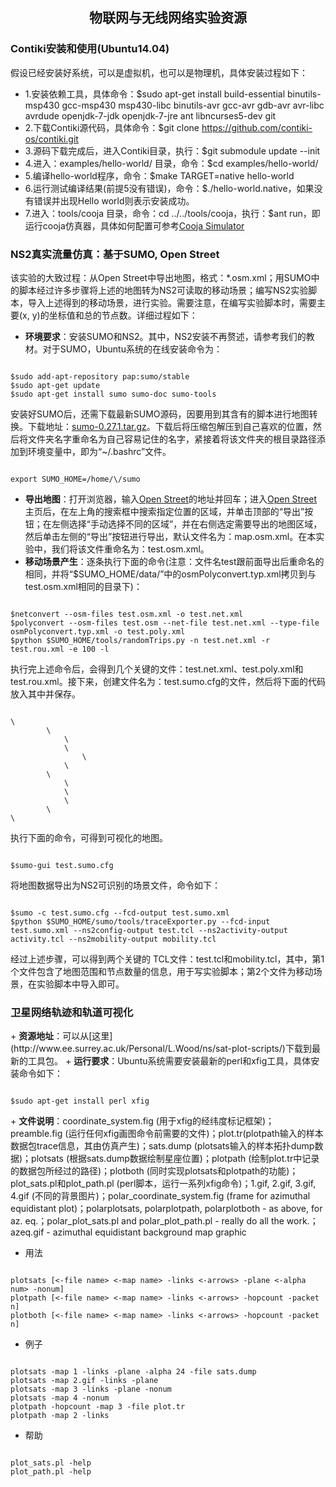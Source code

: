 <h2 align = "center">物联网与无线网络实验资源</h2>

<h3>Contiki安装和使用(Ubuntu14.04)</h3>
假设已经安装好系统，可以是虚拟机，也可以是物理机，具体安装过程如下：

+ 1.安装依赖工具，具体命令：$sudo apt-get install build-essential binutils-msp430 gcc-msp430 msp430-libc binutils-avr gcc-avr gdb-avr avr-libc avrdude openjdk-7-jdk openjdk-7-jre ant libncurses5-dev git
+ 2.下载Contiki源代码，具体命令：$git clone https://github.com/contiki-os/contiki.git
+ 3.源码下载完成后，进入Contiki目录，执行：$git submodule update --init
+ 4.进入：examples/hello-world/ 目录，命令：$cd examples/hello-world/
+ 5.编译hello-world程序，命令：$make TARGET=native hello-world
+ 6.运行测试编译结果(前提5没有错误)，命令：$./hello-world.native，如果没有错误并出现Hello world则表示安装成功。
+ 7.进入：tools/cooja 目录，命令：cd ../../tools/cooja，执行：$ant run，即运行cooja仿真器，具体如何配置可参考[Cooja Simulator](http://anrg.usc.edu/contiki/index.php/Cooja_Simulator)

<h3>NS2真实流量仿真：基于SUMO, Open Street</h3>
该实验的大致过程：从Open Street中导出地图，格式：*.osm.xml；用SUMO中的脚本经过许多步骤将上述的地图转为NS2可读取的移动场景；编写NS2实验脚本，导入上述得到的移动场景，进行实验。需要注意，在编写实验脚本时，需要主要(x, y)的坐标值和总的节点数。详细过程如下：

+ <strong>环境要求</strong>：安装SUMO和NS2。其中，NS2安装不再赘述，请参考我们的教材。对于SUMO，Ubuntu系统的在线安装命令为：
<pre><code>
$sudo add-apt-repository pap:sumo/stable
$sudo apt-get update
$sudo apt-get install sumo sumo-doc sumo-tools
</code></pre>
安装好SUMO后，还需下载最新SUMO源码，因要用到其含有的脚本进行地图转换。下载地址：[sumo-0.27.1.tar.gz](https://sourceforge.net/projects/sumo/files/sumo/version%200.27.1/sumo-src-0.27.1.tar.gz/download)。下载后将压缩包解压到自己喜欢的位置，然后将文件夹名字重命名为自己容易记住的名字，紧接着将该文件夹的根目录路径添加到环境变量中，即为“~/.bashrc”文件。
<pre><code>
export SUMO_HOME=/home/\<path_to_sumo\>/sumo
</code></pre>
+ <strong>导出地图</strong>：打开浏览器，输入[Open Street](http://www.openstreetmap.org)的地址并回车；进入[Open Street](http://www.openstreetmap.org)主页后，在左上角的搜索框中搜索指定位置的区域，并单击顶部的“导出”按钮；在左侧选择“手动选择不同的区域”，并在右侧选定需要导出的地图区域，然后单击左侧的“导出”按钮进行导出，默认文件名为：map.osm.xml。在本实验中，我们将该文件重命名为：test.osm.xml。
+ <strong>移动场景产生</strong>：逐条执行下面的命令(注意：文件名test跟前面导出后重命名的相同，并将“$SUMO_HOME/data/”中的osmPolyconvert.typ.xml拷贝到与test.osm.xml相同的目录下)：
<pre><code>
$netconvert --osm-files test.osm.xml -o test.net.xml
$polyconvert --osm-files test.osm --net-file test.net.xml --type-file osmPolyconvert.typ.xml -o test.poly.xml
$python $SUMO_HOME/tools/randomTrips.py -n test.net.xml -r test.rou.xml -e 100 -l
</code></pre>
执行完上述命令后，会得到几个关键的文件：test.net.xml、test.poly.xml和test.rou.xml。接下来，创建文件名为：test.sumo.cfg的文件，然后将下面的代码放入其中并保存。
<pre><code>
\<configuration\>
 		\<input\>
			\<net-file value="test.net.xml"/\> 
			\<route-files value="test.rou.xml"/\>
         		\<additional-files value="test.poly.xml"/\>
     		\</input\>
		\<time\>
			\<begin value="0"/>
			\<end value="100"/>
			\<step-length value="0.1"/>
		\</time>
\</configuration>
</code></pre>
执行下面的命令，可得到可视化的地图。
<pre><code>
$sumo-gui test.sumo.cfg
</code></pre>
将地图数据导出为NS2可识别的场景文件，命令如下：
<pre><code>
$sumo -c test.sumo.cfg --fcd-output test.sumo.xml
$python $SUMO_HOME/sumo/tools/traceExporter.py --fcd-input test.sumo.xml --ns2config-output test.tcl --ns2activity-output activity.tcl --ns2mobility-output mobility.tcl​
</code></pre>
经过上述步骤，可以得到两个关键的 TCL文件：test.tcl和mobility.tcl，其中，第1个文件包含了地图范围和节点数量的信息，用于写实验脚本；第2个文件为移动场景，在实验脚本中导入即可。

<h3>卫星网络轨迹和轨道可视化</h3>
+ <strong>资源地址</strong>：可以从[这里](http://www.ee.surrey.ac.uk/Personal/L.Wood/ns/sat-plot-scripts/)下载到最新的工具包。
+ <strong>运行要求</strong>：Ubuntu系统需要安装最新的perl和xfig工具，具体安装命令如下：
<pre><code>
$sudo apt-get install perl xfig
</code></pre>
+ <strong>文件说明</strong>：coordinate_system.fig (用于xfig的经纬度标记框架)；preamble.fig (运行任何xfig画图命令前需要的文件)；plot.tr(plotpath输入的样本数据包trace信息，其由仿真产生)；sats.dump (plotsats输入的样本拓扑dump数据)；plotsats (根据sats.dump数据绘制星座位置)；plotpath (绘制plot.tr中记录的数据包所经过的路径)；plotboth (同时实现plotsats和plotpath的功能)；plot_sats.pl和plot_path.pl (perl脚本，运行一系列xfig命令)；1.gif, 2.gif, 3.gif, 4.gif (不同的背景图片)；polar_coordinate_system.fig (frame for azimuthal equidistant plot)；polarplotsats, polarplotpath, polarplotboth - as above, for az. eq.；polar_plot_sats.pl and polar_plot_path.pl - really do all the work.；azeq.gif - azimuthal equidistant background map graphic

+ 用法
<pre><code>
plotsats [<-file name> <-map name> -links <-arrows> -plane <-alpha num> -nonum]
plotpath [<-file name> <-map name> -links <-arrows> -hopcount -packet n]
plotboth [<-file name> <-map name> -links <-arrows> -hopcount -packet n]
</pre></code>

+ 例子
<pre><code>
plotsats -map 1 -links -plane -alpha 24 -file sats.dump
plotsats -map 2.gif -links -plane
plotsats -map 3 -links -plane -nonum
plotsats -map 4 -nonum
plotpath -hopcount -map 3 -file plot.tr
plotpath -map 2 -links
</pre></code>

+ 帮助
<pre><code>
plot_sats.pl -help
plot_path.pl -help
</pre></code>




